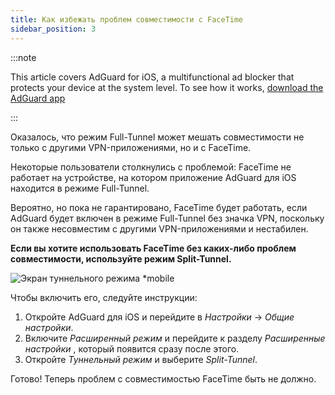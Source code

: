 ```yaml
---
title: Как избежать проблем совместимости с FaceTime
sidebar_position: 3
---
```


:::note

This article covers AdGuard for iOS, a multifunctional ad blocker that protects your device at the system level. To see how it works, [download the AdGuard app](https://adguard.com/download.html?auto=true)

:::

Оказалось, что режим Full-Tunnel может мешать совместимости не только с другими VPN-приложениями, но и с FaceTime.

Некоторые пользователи столкнулись с проблемой: FaceTime не работает на устройстве, на котором приложение AdGuard для iOS находится в режиме Full-Tunnel.

Вероятно, но пока не гарантировано, FaceTime будет работать, если AdGuard будет включен в режиме Full-Tunnel без значка VPN, поскольку он также несовместим с другими VPN-приложениями и нестабилен.

**Если вы хотите использовать FaceTime без каких-либо проблем совместимости, используйте режим Split-Tunnel.**

![Экран туннельного режима *mobile](https://cdn.adtidy.org/public/Adguard/kb/newscreenshots/Ru/iOS/tunnel-mode.PNG?!)

Чтобы включить его, следуйте инструкции:
1. Откройте AdGuard для iOS и перейдите в *Настройки* → *Общие настройки*.
2. Включите *Расширенный режим* и перейдите к разделу *Расширенные настройки* , который появится сразу после этого.
3. Откройте *Туннельный режим* и выберите *Split-Tunnel*.

Готово! Теперь проблем с совместимостью FaceTime быть не должно.

